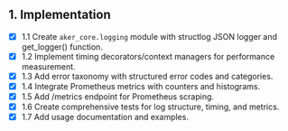 ## 1. Implementation
- [x] 1.1 Create `aker_core.logging` module with structlog JSON logger and get_logger() function.
- [x] 1.2 Implement timing decorators/context managers for performance measurement.
- [x] 1.3 Add error taxonomy with structured error codes and categories.
- [x] 1.4 Integrate Prometheus metrics with counters and histograms.
- [x] 1.5 Add /metrics endpoint for Prometheus scraping.
- [x] 1.6 Create comprehensive tests for log structure, timing, and metrics.
- [x] 1.7 Add usage documentation and examples.
